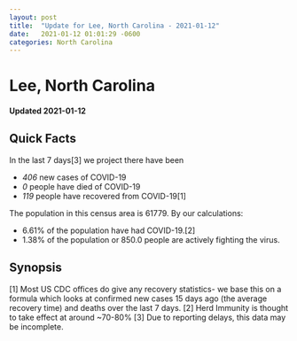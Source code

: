 ```yaml
---
layout: post
title:  "Update for Lee, North Carolina - 2021-01-12"
date:   2021-01-12 01:01:29 -0600
categories: North Carolina
---
```


# Lee, North Carolina
#### Updated 2021-01-12

## Quick Facts

In the last 7 days[3] we project there have been
- *406* new cases of COVID-19
- *0* people have died of COVID-19
- *119* people have recovered from COVID-19[1]

The population in this census area is 61779. By our calculations:
- 6.61% of the population have had COVID-19.[2]
- 1.38% of the population or 850.0 people are actively fighting the virus.

## Synopsis




[1] Most US CDC offices do give any recovery statistics- we base this on a formula which looks at confirmed new cases
15 days ago (the average recovery time) and deaths over the last 7 days.
[2] Herd Immunity is thought to take effect at around ~70-80%
[3] Due to reporting delays, this data may be incomplete. 
    